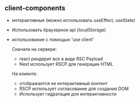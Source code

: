 ## client-components

- интерактивные (можно использовать useEffect, useState)
- Использовать браузерное api (localStorage)
- использование с помощью 'use client'

  Сначала на сервере:

  - react рендерит все в виде RSC Payload
  - Next использует RSCP для генерации HTML

  На клиенте:

  - отображается не интерактивный контент
  - RSCP использует согласование для создания DOM
  - Использует гидратация для интерактивности
